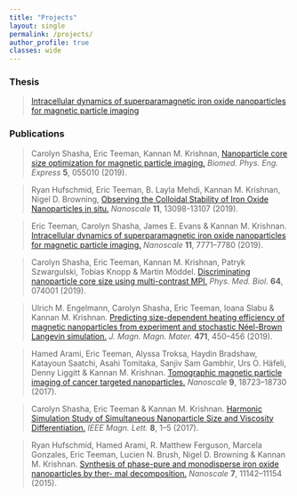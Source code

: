 ```yaml
---
title: "Projects"
layout: single
permalink: /projects/
author_profile: true
classes: wide
---
```


### Thesis

> [Intracellular dynamics of superparamagnetic iron oxide nanoparticles for magnetic particle imaging](https://ericteeman.com/assets/pdfs/thesis.pdf)

### Publications

> Carolyn Shasha, Eric Teeman, Kannan M. Krishnan, [Nanoparticle core size optimization for magnetic particle imaging.](https://ericteeman.com/assets/pdfs/Shasha,_Teeman,_Krishnan_-_2019_-_Nanoparticle_core_size_optimization_for_magnetic_particle_imaging.pdf) *Biomed. Phys. Eng. Express* **5**, 055010 (2019).

> Ryan Hufschmid, Eric Teeman, B. Layla Mehdi, Kannan M. Krishnan, Nigel D. Browning, [Observing the Colloidal Stability of Iron Oxide Nanoparticles in situ.](https://ericteeman.com/assets/pdfs/Hufschmid_et_al._-_2019_-_Observing_the_colloidal_stability_of_iron_oxide_nanoparticles_in_situ.pdf) *Nanoscale* **11**, 13098-13107 (2019).

> Eric Teeman, Carolyn Shasha, James E. Evans & Kannan M. Krishnan. [Intracellular dynamics of superparamagnetic iron oxide nanoparticles for magnetic particle imaging.](https://ericteeman.com/assets/pdfs/Teeman_et_al_2019_Intracellular_dynamics_of_superparamagnetic_iron_oxide_nanoparticles_for_magnetic_particle_imaging.pdf) *Nanoscale* **11**, 7771–7780 (2019).

> Carolyn Shasha, Eric Teeman, Kannan M. Krishnan, Patryk Szwargulski, Tobias Knopp & Martin Möddel. [Discriminating nanoparticle core size using multi-contrast MPI.](https://ericteeman.com/assets/pdfs/Shasha_et_al._-_2019_-_Discriminating_nanoparticle_core_size_using_multi-contrast_MPI.pdf) *Phys. Med. Biol.* **64**, 074001 (2019).

> Ulrich M. Engelmann, Carolyn Shasha, Eric Teeman, Ioana Slabu & Kannan M. Krishnan. [Predicting size-dependent heating efficiency of magnetic nanoparticles from experiment and stochastic Néel-Brown Langevin simulation.](https://ericteeman.com/assets/pdfs/Engelmann_et_al._-_2019_-_Predicting_size-dependent_heating_efficiency_of_magnetic_nanoparticles_from_experiment_and_stochastic_Néel-Br.pdf) *J. Magn. Magn. Mater.* **471**, 450–456 (2019).

> Hamed Arami, Eric Teeman, Alyssa Troksa, Haydin Bradshaw, Katayoun Saatchi, Asahi Tomitaka, Sanjiv Sam Gambhir, Urs O. Häfeli, Denny Liggitt & Kannan M. Krishnan. [Tomographic magnetic particle imaging of cancer targeted nanoparticles.](https://ericteeman.com/assets/pdfs/Arami_et_al._-_2017_-_Tomographic_magnetic_particle_imaging_of_cancer_targeted_nanoparticles.pdf) *Nanoscale* **9**, 18723–18730 (2017).

> Carolyn Shasha, Eric Teeman & Kannan M. Krishnan. [Harmonic Simulation Study of Simultaneous Nanoparticle Size and Viscosity Differentiation.](https://ericteeman.com/assets/pdfs/Shasha,_Teeman,_Krishnan_-_2017_-_Harmonic_Simulation_Study_of_Simultaneous_Nanoparticle_Size_and_Viscosity_Differentiation.pdf) *IEEE Magn. Lett.* **8**, 1–5 (2017).

> Ryan Hufschmid, Hamed Arami, R. Matthew Ferguson, Marcela Gonzales, Eric Teeman, Lucien N. Brush, Nigel D. Browning & Kannan M. Krishnan. [Synthesis of phase-pure and monodisperse iron oxide nanoparticles by ther- mal decomposition.](https://ericteeman.com/assets/pdfs/Hufschmid_et_al._-_2015_-_Synthesis_of_phase-pure_and_monodisperse_iron_oxide_nanoparticles_by_thermal_decomposition.pdf) *Nanoscale* **7**, 11142–11154 (2015).
